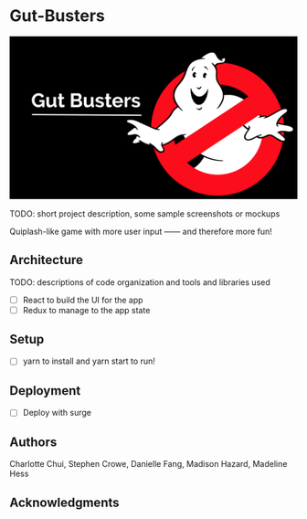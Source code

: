 # Gut-Busters

![Team Photo](src/img/team-logo.jpg)

TODO: short project description, some sample screenshots or mockups

Quiplash-like game with more user input —— and therefore more fun!

## Architecture

TODO:  descriptions of code organization and tools and libraries used
* [ ] React to build the UI for the app 
* [ ] Redux to manage to the app state 

## Setup

*[ ] yarn to install and yarn start to run!

## Deployment

*[ ] Deploy with surge

## Authors

Charlotte Chui,
Stephen Crowe,
Danielle Fang,
Madison Hazard,
Madeline Hess

## Acknowledgments
